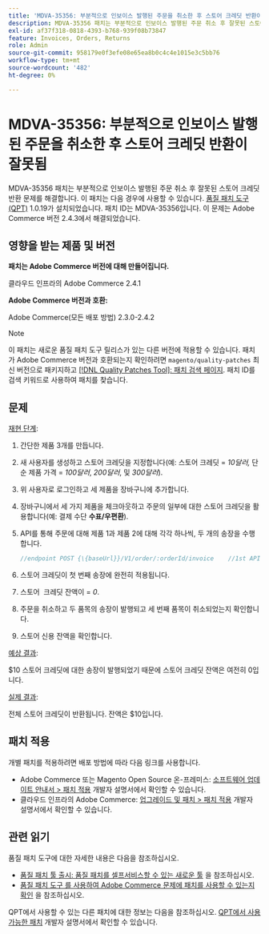 ```yaml
---
title: 'MDVA-35356: 부분적으로 인보이스 발행된 주문을 취소한 후 스토어 크레딧 반환이 잘못됨'
description: MDVA-35356 패치는 부분적으로 인보이스 발행된 주문 취소 후 잘못된 스토어 크레딧 반환 문제를 해결합니다. 이 패치는 [Quality Patches Tool (QPT)](/help/announcements/adobe-commerce-announcements/magento-quality-patches-released-new-tool-to-self-serve-quality-patches.md) 1.0.19가 설치된 경우 사용할 수 있습니다. 패치 ID는 MDVA-35356입니다. 이 문제는 Adobe Commerce 버전 2.4.3에서 해결되었습니다.
exl-id: af37f318-0818-4393-b768-939f08b73847
feature: Invoices, Orders, Returns
role: Admin
source-git-commit: 958179e0f3efe08e65ea8b0c4c4e1015e3c5bb76
workflow-type: tm+mt
source-wordcount: '482'
ht-degree: 0%

---
```


# MDVA-35356: 부분적으로 인보이스 발행된 주문을 취소한 후 스토어 크레딧 반환이 잘못됨

MDVA-35356 패치는 부분적으로 인보이스 발행된 주문 취소 후 잘못된 스토어 크레딧 반환 문제를 해결합니다. 이 패치는 다음 경우에 사용할 수 있습니다. [품질 패치 도구(QPT)](/help/announcements/adobe-commerce-announcements/magento-quality-patches-released-new-tool-to-self-serve-quality-patches.md) 1.0.19가 설치되었습니다. 패치 ID는 MDVA-35356입니다. 이 문제는 Adobe Commerce 버전 2.4.3에서 해결되었습니다.

## 영향을 받는 제품 및 버전

**패치는 Adobe Commerce 버전에 대해 만들어집니다.**

클라우드 인프라의 Adobe Commerce 2.4.1

**Adobe Commerce 버전과 호환:**

Adobe Commerce(모든 배포 방법) 2.3.0-2.4.2

>[!NOTE]
>
>이 패치는 새로운 품질 패치 도구 릴리스가 있는 다른 버전에 적용할 수 있습니다. 패치가 Adobe Commerce 버전과 호환되는지 확인하려면 `magento/quality-patches` 최신 버전으로 패키지하고 [[!DNL Quality Patches Tool]: 패치 검색 페이지](https://devdocs.magento.com/quality-patches/tool.html#patch-grid). 패치 ID를 검색 키워드로 사용하여 패치를 찾습니다.

## 문제

<u>재현 단계</u>:

1. 간단한 제품 3개를 만듭니다.
1. 새 사용자를 생성하고 스토어 크레딧을 지정합니다(예: 스토어 크레딧 = *10달러,* 단순 제품 가격 = *100달러*, *200달러*, 및 *300달러*).
1. 위 사용자로 로그인하고 세 제품을 장바구니에 추가합니다.
1. 장바구니에서 세 가지 제품을 체크아웃하고 주문의 일부에 대한 스토어 크레딧을 활용합니다(예: 결제 수단 **수표/우편환**).
1. API를 통해 주문에 대해 제품 1과 제품 2에 대해 각각 하나씩, 두 개의 송장을 수행합니다.

   ```php
   //endpoint POST {\{baseUrl}}/V1/order/:orderId/invoice    //1st API call:    {    "capture": true,    "items": [    {    "order_item_id": 1,    "qty": 1    }    ],    "notify": true,    "appendComment": false    }    //2nd API call:    {    "capture": true,    "items": [    {    "order_item_id": 2,    "qty": 1    }    ],    "notify": true,    "appendComment": false    }
   ```

1. 스토어 크레딧이 첫 번째 송장에 완전히 적용됩니다.
1. 스토어 &#x200B; 크레딧 잔액이 = *0*.
1. 주문을 취소하고 두 품목의 송장이 발행되고 세 번째 품목이 취소되었는지 확인합니다.
1. 스토어 신용 잔액을 확인합니다.

<u>예상 결과</u>:

$10 스토어 크레딧에 대한 송장이 발행되었기 때문에 스토어 크레딧 잔액은 여전히 0입니다.

<u>실제 결과</u>:

전체 스토어 크레딧이 반환됩니다. 잔액은 $10입니다.

## 패치 적용

개별 패치를 적용하려면 배포 방법에 따라 다음 링크를 사용합니다.

* Adobe Commerce 또는 Magento Open Source 온-프레미스: [소프트웨어 업데이트 안내서 > 패치 적용](https://devdocs.magento.com/guides/v2.4/comp-mgr/patching/mqp.html) 개발자 설명서에서 확인할 수 있습니다.
* 클라우드 인프라의 Adobe Commerce: [업그레이드 및 패치 > 패치 적용](https://devdocs.magento.com/cloud/project/project-patch.html) 개발자 설명서에서 확인할 수 있습니다.

## 관련 읽기

품질 패치 도구에 대한 자세한 내용은 다음을 참조하십시오.

* [품질 패치 툴 출시: 품질 패치를 셀프서비스할 수 있는 새로운 툴](/help/announcements/adobe-commerce-announcements/magento-quality-patches-released-new-tool-to-self-serve-quality-patches.md) 을 참조하십시오.
* [품질 패치 도구 를 사용하여 Adobe Commerce 문제에 패치를 사용할 수 있는지 확인](/help/support-tools/patches-available-in-qpt-tool/check-patch-for-magento-issue-with-magento-quality-patches.md) 을 참조하십시오.

QPT에서 사용할 수 있는 다른 패치에 대한 정보는 다음을 참조하십시오. [QPT에서 사용 가능한 패치](https://devdocs.magento.com/quality-patches/tool.html#patch-grid) 개발자 설명서에서 확인할 수 있습니다.
